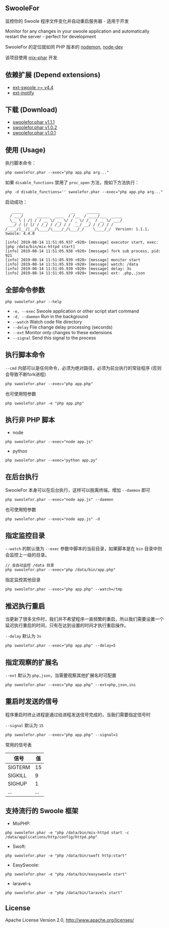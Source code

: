 ## SwooleFor

监控你的 Swoole 程序文件变化并自动重启服务器 - 适用于开发

Monitor for any changes in your swoole application and automatically restart the server - perfect for development 

SwooleFor 的定位就如同 PHP 版本的 [nodemon](https://www.npmjs.com/package/nodemon), [node-dev](https://www.npmjs.com/package/node-dev)

该项目使用 [mix-phar](https://github.com/mix-php/mix-phar) 开发

## 依赖扩展 (Depend extensions)

- [ext-swoole >= v4.4](https://github.com/swoole/swoole-src/)
- [ext-inotify](http://pecl.php.net/package/inotify)

## 下载 (Download)

- [swoolefor.phar v1.1.1](https://github.com/mix-php/swoolefor/releases/download/v1.1.1/swoolefor.phar)
- [swoolefor.phar v1.0.2](https://github.com/mix-php/swoolefor/releases/download/v1.0.2/swoolefor.phar)
- [swoolefor.phar v1.0.1](https://github.com/mix-php/swoolefor/releases/download/v1.0.1/swoolefor.phar)

## 使用 (Usage)

执行脚本命令：

```
php swoolefor.phar --exec="php app.php arg..."
```

如果 `disable_functions` 禁用了 `proc_open` 方法，按如下方法执行：

```
php -d disable_functions='' swoolefor.phar --exec="php app.php arg..."
```

启动成功：

```
   _____                     __     ______          
  / ___/      ______  ____  / /__  / ____/___  _____
  \__ \ | /| / / __ \/ __ \/ / _ \/ /_  / __ \/ ___/
 ___/ / |/ |/ / /_/ / /_/ / /  __/ __/ / /_/ / /    
/____/|__/|__/\____/\____/_/\___/_/    \____/_/  Version: 1.1.1, Swoole: 4.4.0

[info] 2019-08-14 11:51:05.937 <920> [message] executor start, exec: [php /data/bin/mix-httpd start]
[info] 2019-08-14 11:51:05.938 <920> [message] fork sub process, pid: 921
[info] 2019-08-14 11:51:05.939 <920> [message] monitor start
[info] 2019-08-14 11:51:05.939 <920> [message] watch: /data
[info] 2019-08-14 11:51:05.939 <920> [message] delay: 3s
[info] 2019-08-14 11:51:05.939 <920> [message] ext: .php,.json
```

## 全部命令参数

```
php swoolefor.phar --help
```

- `-e, --exec`	Swoole application or other script start command
- `-d, --daemon`	Run in the background
- `--watch`	Watch code file directory
- `--delay`	File change delay processing (seconds)
- `--ext`		Monitor only changes to these extensions
- `--signal`	Send this signal to the process


## 执行脚本命令

`--cmd` 内部可以是任何命令，必须为绝对路径，必须为前台执行的常驻程序 (否则会导致不断fork进程)

```
php swoolefor.phar --exec="php app.php"
```

也可使用短参数

```
php swoolefor.phar -e "php app.php"
```

## 执行非 PHP 脚本

- node

```
php swoolefor.phar --exec="node app.js"
```

- python

```
php swoolefor.phar --exec="python app.py"
```

## 在后台执行

SwooleFor 本身可以在后台执行，这样可以脱离终端，增加 `--daemon` 即可

```
php swoolefor.phar --exec="node app.js" --daemon
```

也可使用短参数

```
php swoolefor.phar --exec="node app.js" -d
```

## 指定监控目录

`--watch` 的默认值为 `--exec` 参数中脚本的当前目录，如果脚本是在 `bin` 目录中则会监控上一级的目录。

```
// 会自动监控 /data 目录
php swoolefor.phar --exec="php /data/bin/app.php"
```

指定监控其他目录

```
php swoolefor.phar --exec="php app.php" --watch=/tmp
```

## 推迟执行重启

当更新了很多文件时，我们并不希望程序一直频繁的重启，所以我们需要设置一个延迟执行重启的时间，只有在达到设置的时间才执行重启操作。

`--delay` 默认为 `3s`

```
php swoolefor.phar --exec="php app.php" --delay=5
```

## 指定观察的扩展名

`--ext` 默认为 `php,json`，当需要观察其他扩展名时可配置

```
php swoolefor.phar --exec="php app.php" --ext=php,json,ini
```

## 重启时发送的信号


程序重启时终止进程是通过给进程发送信号完成的，当我们需要指定信号时


`--signal` 默认为 `15`

```
php swoolefor.phar --exec="php app.php" --signal=1
```

常用的信号表

|  信号 |  值 |
| --- | --- |
|  SIGTERM |  15 |
|  SIGKILL |  9 |
|  SIGHUP |  1 |
|  ... |  ... |

## 支持流行的 Swoole 框架

- MixPHP: 

```
php swoolefor.phar -e "php /data/bin/mix-httpd start -c /data/applications/http/config/httpd.php"
```

- Swoft:

```
php swoolefor.phar -e "php /data/bin/swoft http:start"
```

- EasySwoole: 

```
php swoolefor.phar -e "php /data/bin/easyswoole start"
```

- laravel-s

```
php swoolefor.phar -e "php /data/bin/laravels start"
```

## License

Apache License Version 2.0, http://www.apache.org/licenses/
